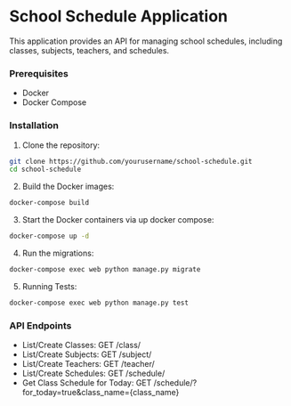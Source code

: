 # School Schedule Application

This application provides an API for managing school schedules, including classes, subjects, teachers, and schedules.

### Prerequisites

- Docker
- Docker Compose

### Installation

1. Clone the repository:

```bash
git clone https://github.com/yourusername/school-schedule.git
cd school-schedule
```

2. Build the Docker images:
```bash
docker-compose build
```

3. Start the Docker containers via up docker compose:
```bash
docker-compose up -d
```

4. Run the migrations:
```bash
docker-compose exec web python manage.py migrate
```

5. Running Tests:
```bash
docker-compose exec web python manage.py test
```

### API Endpoints

- List/Create Classes: GET /class/
- List/Create Subjects: GET /subject/
- List/Create Teachers: GET /teacher/
- List/Create Schedules: GET /schedule/
- Get Class Schedule for Today: GET /schedule/?for_today=true&class_name={class_name}